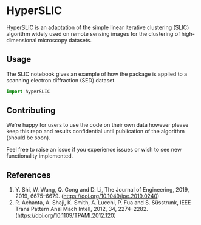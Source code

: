 # HyperSLIC

HyperSLIC is an adaptation of the simple linear iterative clustering (SLIC) algorithm widely used on remote sensing images for the clustering of high-dimensional microscopy datasets.

## Usage
The SLIC notebook gives an example of how the package is applied to a scanning electron diffraction (SED) dataset.
```python
import hyperSLIC
```

## Contributing

We're happy for users to use the code on their own data however please keep this repo and results confidential until publication of the algorithm (should be soon).

Feel free to raise an issue if you experience issues or wish to see new functionality implemented.

## References
1. Y. Shi, W. Wang, Q. Gong and D. Li, The Journal of Engineering, 2019, 2019, 6675–6679. (https://doi.org/10.1049/joe.2019.0240)
2. R. Achanta, A. Shaji, K. Smith, A. Lucchi, P. Fua and S. Süsstrunk, IEEE Trans Pattern Anal Mach Intell, 2012, 34, 2274–2282. (https://doi.org/10.1109/TPAMI.2012.120)
